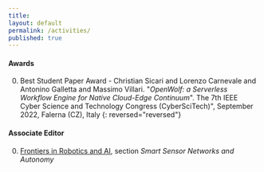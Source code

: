 ```yaml
---
title:
layout: default
permalink: /activities/
published: true
---
```


<!-- #### Call for Papers -->
<!-- The following calls are open and wait for your submission. If you have any question, please contact me using the email in the footer. -->

<!-- - [Paper Submission: February 28, 2023 - Artificial Intelligence on the Edge, Information, MDPI](https://www.mdpi.com/journal/information/special_issues/AI_on_the_edge) -->

#### Awards
0. Best Student Paper Award - Christian Sicari and Lorenzo Carnevale and Antonino Galletta and Massimo Villari. "*OpenWolf: a Serverless Workflow Engine for Native Cloud-Edge Continuum*". The 7th IEEE Cyber Science and Technology Congress (CyberSciTech)", September 2022, Falerna (CZ), Italy
{: reversed="reversed"}

#### Associate Editor
0. [Frontiers in Robotics and AI](https://www.frontiersin.org/journals/robotics-and-ai/sections/smart-sensor-networks-and-autonomy), section <i>Smart Sensor Networks and Autonomy</i>

<!-- #### Conference and Workshop(s) * (Co-)Chair -->
<!-- 0. [CCGrid 2023](http://cds.iisc.ac.in/faculty/simmhan/ccgrid2023//) - "<i>23rd International Symposium on Cluster, Cloud and Internet Computing</i>", May 2023, Bangalore, India -->

<!-- #### Program Committee Membership -->
<!-- 0. [CCNC 2023](https://ccnc2023.ieee-ccnc.org/) - "<i>IEEE Consumer Communications & Networking Conference</i>", January 2023, Las Vegas, USA -->


<!-- 0. [Cloud2Things 2022](https://cloud2things2022.netsons.org) - "<i>2nd Workshop on Cloud-to-Things continuum: towards the convergence of IoT, Edge and Cloud Computing</i>", May 2022, Taormina, Messina, Italy [[certificate](https://drive.google.com/file/d/1tR7AiEKAzVlR0Z5y8EHwjZcD36Pztheb/view?usp=sharing)] -->
<!-- {: reversed="reversed"} -->

<!-- #### Member of Editorial Board, Guest Editor -->
<!-- 0. [Digital Healthcare Leveraging Edge Computing and the Internet of Things, Sensors, MDPI](https://www.mdpi.com/journal/sensors/special_issues/digihealth_IoT) -->
<!-- {: reversed="reversed"} -->
